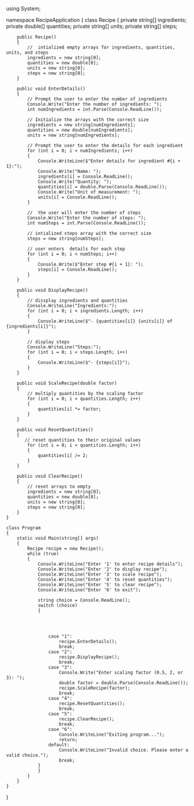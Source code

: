 
using System;

namespace RecipeApplication
{
    class Recipe
    {
        private string[] ingredients;
        private double[] quantities;
        private string[] units;
        private string[] steps;

        public Recipe()
        {
            //  intialized empty arrays for ingredients, quantities, units, and steps
            ingredients = new string[0];
            quantities = new double[0];
            units = new string[0];
            steps = new string[0];
        }

        public void EnterDetails()
        {
            // Prompt the user to enter the number of ingredients
            Console.Write("Enter the number of ingredients: ");
            int numIngredients = int.Parse(Console.ReadLine());

            // Initialize the arrays with the correct size
            ingredients = new string[numIngredients];
            quantities = new double[numIngredients];
            units = new string[numIngredients];

            // Prompt the user to enter the details for each ingredient
            for (int i = 0; i < numIngredients; i++)
            {
                Console.WriteLine($"Enter details for ingredient #{i + 1}:");
                Console.Write("Name: ");
                ingredients[i] = Console.ReadLine();
                Console.Write("Quantity: ");
                quantities[i] = double.Parse(Console.ReadLine());
                Console.Write("Unit of measurement: ");
                units[i] = Console.ReadLine();
            }

            //  the user will enter the number of steps
            Console.Write("Enter the number of steps: ");
            int numSteps = int.Parse(Console.ReadLine());

            // intialized steps array with the correct size
            steps = new string[numSteps];

            // user enters  details for each step
            for (int i = 0; i < numSteps; i++)
            {
                Console.Write($"Enter step #{i + 1}: ");
                steps[i] = Console.ReadLine();
            }
        }

        public void DisplayRecipe()
        {
            // dissplay ingredients and quantities
            Console.WriteLine("Ingredients:");
            for (int i = 0; i < ingredients.Length; i++)
            {
                Console.WriteLine($"- {quantities[i]} {units[i]} of {ingredients[i]}");
            }

            // display steps
            Console.WriteLine("Steps:");
            for (int i = 0; i < steps.Length; i++)
            {
                Console.WriteLine($"- {steps[i]}");
            }
        }

        public void ScaleRecipe(double factor)
        {
            // multiply quantities by the scaling factor
            for (int i = 0; i < quantities.Length; i++)
            {
                quantities[i] *= factor;
            }
        }

        public void ResetQuantities()
        {
           // reset quantities to their original values
            for (int i = 0; i < quantities.Length; i++)
            {
                quantities[i] /= 2;
            }
        }

        public void ClearRecipe()
        {
            // reset arrays to empty
            ingredients = new string[0];
            quantities = new double[0];
            units = new string[0];
            steps = new string[0];
        }
    }

    class Program
    {
        static void Main(string[] args)
        {
            Recipe recipe = new Recipe();
            while (true)
            {
                Console.WriteLine("Enter '1' to enter recipe details");
                Console.WriteLine("Enter '2' to display recipe");
                Console.WriteLine("Enter '3' to scale recipe");
                Console.WriteLine("Enter '4' to reset quantities");
                Console.WriteLine("Enter '5' to clear recipe");
                Console.WriteLine("Enter '6' to exit");

                string choice = Console.ReadLine();
                switch (choice)
                {




                    case "1":
                        recipe.EnterDetails();
                        break;
                    case "2":
                        recipe.DisplayRecipe();
                        break;
                    case "3":
                        Console.Write("Enter scaling factor (0.5, 2, or 3): ");
                        double factor = double.Parse(Console.ReadLine());
                        recipe.ScaleRecipe(factor);
                        break;
                    case "4":
                        recipe.ResetQuantities();
                        break;
                    case "5":
                        recipe.ClearRecipe();
                        break;
                    case "6":
                        Console.WriteLine("Exiting program...");
                        return;
                    default:
                        Console.WriteLine("Invalid choice. Please enter a valid choice.");
                        break;
                }
                }
            }
        }
    }
}
